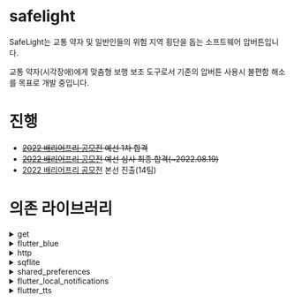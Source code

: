 # safelight

SafeLight는 교통 약자 및 일반인들의 위험 지역 횡단을 돕는 소프트웨어 압버튼입니다.

교통 약자(시각장애)에게 맞춤형 보행 보조 도구로서 기존의 압버튼 사용시 불편함 해소를 목표로 개발 중입니다.

# 진행

* ~~[2022 배리어프리 공모전](https://www.autoeverapp.kr/) 예선 1차 합격~~
* ~~[2022 배리어프리 공모전](https://www.autoeverapp.kr/) 예선 심사 최종 합격(~2022.08.19)~~
* [2022 배리어프리 공모전](https://www.autoeverapp.kr/) 본선 진출(14팀)

# 의존 라이브러리
<details><summary>get</summary>

### [get: ^4.6.5](https://pub.dev/packages/get)
- Flutter App 내 State 관리
- App Navigator (route 관리)

</details>

<details><summary>flutter_blue</summary>

### [flutter_blue: ^0.8.0](https://pub.dev/packages/flutter_blue)
- App Bluetooth 통신
- SafeLight 페어링

</details>

<details><summary>http</summary>

### [http: ^0.13.5](https://pub.dev/packages/http)
- http 통신(get / post)

</details>

<details><summary>sqflite</summary>

### [sqflite: ^2.0.3](https://pub.dev/packages/sqflite)
- SafeLight와 신호등 압버튼의 관계 저장
- 신호등 압버튼 정보 저장

</details>

<details><summary>shared_preferences</summary>

### [shared_preferences: ^2.0.15](https://pub.dev/packages/shared_preferences)
- 사용자 상태(교통 약자 타입) 관리
- App 최신 버전 관리

</details>

<details><summary>flutter_local_notifications</summary>

### [flutter_local_notifications: ^9.7.0](https://pub.dev/packages/flutter_local_notifications)
- 자동 스캔 시, SafeLight Search 알림
- SAFELIGHT_SafeLightScan usecase에서 사용

</details>

<details><summary>flutter_tts</summary>

### [flutter_tts: ^3.5.0](https://pub.dev/packages/flutter_tts)
- 시각 장애 사용자를 위한 tts 서비스

</details>
